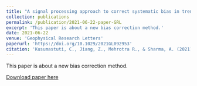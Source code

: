 ```yaml
---
title: "A signal processing approach to correct systematic bias in trend and variability in climate model simulations"
collection: publications
permalink: /publication/2021-06-22-paper-GRL
excerpt: 'This paper is about a new bias correction method.'
date: 2021-06-22
venue: 'Geophysical Research Letters'
paperurl: 'https://doi.org/10.1029/2021GL092953'
citation: 'Kusumastuti, C., Jiang, Z., Mehrotra R., & Sharma, A. (2021). "A signal processing approach to correct systematic bias in trend and variability in climate model simulations." <i>Geophysical Research Letters</i>. 48(13), e2021GL092953.'
---
```

This paper is about a new bias correction method.

[Download paper here](http://LixianSu.github.io/files/Jiang-GRL-2021.pdf)

